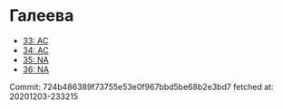 # Галеева
- [33: AC](33.md)
- [34: AC](34.md)
- [35: NA](35.md)
- [36: NA](36.md)

Commit: 724b486389f73755e53e0f967bbd5be68b2e3bd7
 fetched at: 20201203-233215
